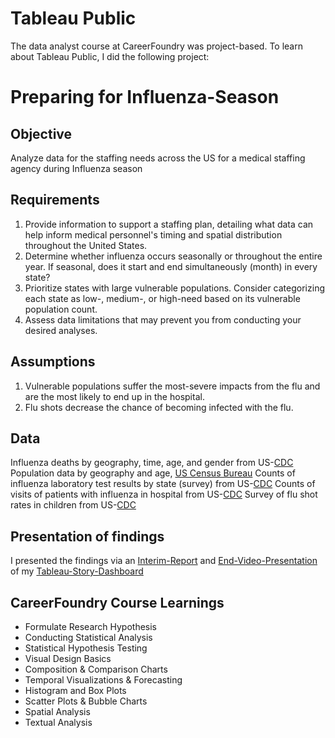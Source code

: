 # Tableau Public
The data analyst course at CareerFoundry was project-based. To learn about Tableau Public, I did the following project:
# Preparing for Influenza-Season
## Objective
Analyze data for the staffing needs across the US for a medical staffing agency during Influenza season
## Requirements
1. Provide information to support a staffing plan, detailing what data can help inform medical personnel's timing and spatial distribution throughout the United States.
2. Determine whether influenza occurs seasonally or throughout the entire year. If seasonal,
does it start and end simultaneously (month) in every state?
3. Prioritize states with large vulnerable populations. Consider categorizing each state as low-,
medium-, or high-need based on its vulnerable population count.
4. Assess data limitations that may prevent you from conducting your desired analyses.
## Assumptions
1. Vulnerable populations suffer the most-severe impacts from the flu and are the most likely to
end up in the hospital.
2. Flu shots decrease the chance of becoming infected with the flu.
## Data
Influenza deaths by geography, time, age, and gender from US-[CDC](https://wonder.cdc.gov/ucd-icd10.html)
Population data by geography and age, [US Census Bureau](https://www.census.gov/)
Counts of influenza laboratory test results by state (survey) from US-[CDC](https://gis.cdc.gov/grasp/fluview/fluportaldashboard.html)
Counts of visits of patients with influenza in hospital from US-[CDC](https://gis.cdc.gov/grasp/fluview/fluportaldashboard.html)
Survey of flu shot rates in children from US-[CDC](https://www.cdc.gov/vaccines/imz-managers/nis/about.html)
## Presentation of findings
I presented the findings via an [Interim-Report](https://github.com/Gregor1000/Influenza-Season/blob/708f65ae39bdced546dafd0bb6bc6e8b8e905e77/Preparing%20for%20Influenza%20Season%20Interim%20Report.pdf) and [End-Video-Presentation](https://www.youtube.com/watch?v=nDTl1NYc2yY) of my [Tableau-Story-Dashboard](https://public.tableau.com/app/profile/gregor.liftinger/viz/E3A9/InfluenzaSeasonPreparation?publish=yes)
## CareerFoundry Course Learnings
+ Formulate Research Hypothesis
+ Conducting Statistical Analysis
+ Statistical Hypothesis Testing
+ Visual Design Basics
+ Composition & Comparison Charts
+ Temporal Visualizations & Forecasting
+ Histogram and Box Plots
+ Scatter Plots & Bubble Charts
+ Spatial Analysis
+ Textual Analysis
